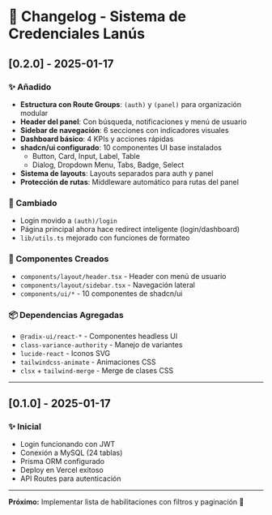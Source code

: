 # 📝 Changelog - Sistema de Credenciales Lanús

## [0.2.0] - 2025-01-17

### ✨ Añadido
- **Estructura con Route Groups**: `(auth)` y `(panel)` para organización modular
- **Header del panel**: Con búsqueda, notificaciones y menú de usuario
- **Sidebar de navegación**: 6 secciones con indicadores visuales
- **Dashboard básico**: 4 KPIs y acciones rápidas
- **shadcn/ui configurado**: 10 componentes UI base instalados
  - Button, Card, Input, Label, Table
  - Dialog, Dropdown Menu, Tabs, Badge, Select
- **Sistema de layouts**: Layouts separados para auth y panel
- **Protección de rutas**: Middleware automático para rutas del panel

### 🔧 Cambiado
- Login movido a `(auth)/login`
- Página principal ahora hace redirect inteligente (login/dashboard)
- `lib/utils.ts` mejorado con funciones de formateo

### 🎨 Componentes Creados
- `components/layout/header.tsx` - Header con menú de usuario
- `components/layout/sidebar.tsx` - Navegación lateral
- `components/ui/*` - 10 componentes de shadcn/ui

### 📦 Dependencias Agregadas
- `@radix-ui/react-*` - Componentes headless UI
- `class-variance-authority` - Manejo de variantes
- `lucide-react` - Iconos SVG
- `tailwindcss-animate` - Animaciones CSS
- `clsx` + `tailwind-merge` - Merge de clases CSS

---

## [0.1.0] - 2025-01-17

### ✨ Inicial
- Login funcionando con JWT
- Conexión a MySQL (24 tablas)
- Prisma ORM configurado
- Deploy en Vercel exitoso
- API Routes para autenticación

---

**Próximo:** Implementar lista de habilitaciones con filtros y paginación 🚀
